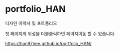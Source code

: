 # portfolio_HAN



디자인 이력서 및 포트폴리오 

첫 페이지의 위성을 더블클릭하면 페이지이동 할 수 있습니다.




https://han97hee.github.io/portfolio_HAN/
